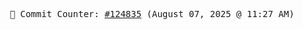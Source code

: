<p align="center">
    <samp>
        📮 Commit Counter: <a href="https://github.com/Javascript-void0/Javascript-void0/commits/main">#124835</a> (August 07, 2025 @ 11:27 AM)
    </samp>
</p>